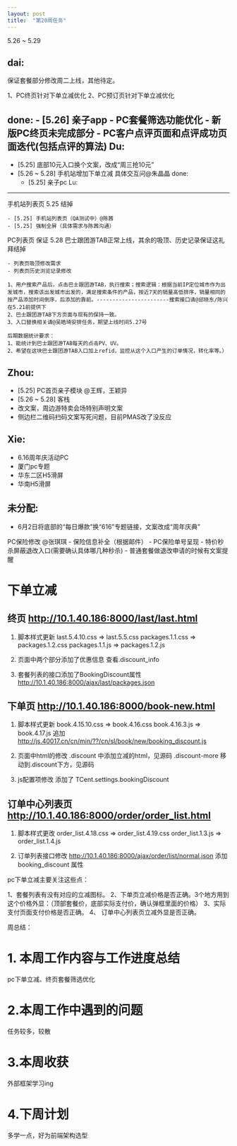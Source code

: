 ```yaml
---
layout: post
title:  "第20周任务"
---
```


5.26 ~ 5.29

dai:
----
  保证套餐部分修改周二上线，其他待定。

  1、PC终页针对下单立减优化
  2、PC预订页针对下单立减优化

  done:
    - [5.26] 亲子app
    - PC套餐筛选功能优化
    - 新版PC终页未完成部分
    - PC客户点评页面和点评成功页面迭代(包括点评的算法)
Du:
---
  - [5.25] 底部10元入口换个文案，改成“周三抢10元”
  - [5.26 ~ 5.28] 手机站增加下单立减  具体交互问@朱晶晶
  done:
    - [5.25] 亲子pc
Lu:
---

  手机站列表页 5.25 结掉

    - [5.25] 手机站列表页（QA测试中）@陈茜
    - [5.25] 强制全屏（具体需求与陈茜沟通）

  PC列表页 保证 5.28 巴士跟团游TAB正常上线，其余的吸顶、历史记录保证这礼拜结掉

    - 列表页吸顶修改需求
    - 列表页历史浏览记录修改

    1、用户搜索产品后，点击巴士跟团游TAB，执行搜索；搜索逻辑：根据当前IP定位城市作为出发城市，搜索该出发城市出发的，满足搜索条件的产品，按近7天的销量高低排序，销量相同的按产品添加时间倒序，后添加的靠前。-----------------------搜索接口请@邱晓东/陈兴 在5.21前提供下
    2、巴士跟团游TAB下方页面与现有的保持一致。
    3、入口替换相关请@吴皓琦安排任务，期望上线时间5.27号

    后期数据统计要求：
    1、能统计到巴士跟团游TAB每天的点击PV、UV。
    2、希望在这块巴士跟团游TAB入口加上refid，监控从这个入口产生的订单情况，转化率等。）

Zhou:
-----
  - [5.25] PC首页亲子模块 @王辉，王颖异
  - [5.26 ~ 5.28] 客栈
  - 改文案，周边游特卖会场特别声明文案
  - 侧边栏二维码扫码文案写死问题，目前PMAS改了没反应

Xie:
----
  - 6.16周年庆活动PC
  - 厦门pc专题
  - 华东二区H5滑屏
  - 华南H5滑屏


未分配:
------
  - 6月2日将底部的“每日爆款”换“616”专题链接，文案改成“周年庆典”

  PC保险修改 @张琪琪
    - 保险信息补全（根据邮件）
    - PC保险单号呈现
    - 特价秒杀屏蔽退改入口(需要确认具体哪几种秒杀)
    - 普通套餐做退改申请的时候有文案提醒






# 下单立减

## 终页 http://10.1.40.186:8000/last/last.html

1. 脚本样式更新
  last.5.4.10.css => last.5.5.css
  packages.1.1.css => packages.1.2.css
  packages.1.1.js => packages.1.2.js

2. 页面中两个部分添加了优惠信息 查看.discount_info

3. 套餐列表的接口添加了BookingDiscount属性
  http://10.1.40.186:8000/ajax/last/packages.json


## 下单页 http://10.1.40.186:8000/book-new.html

1. 脚本样式更新
  book.4.15.10.css => book.4.16.css
  book.4.16.3.js => book.4.17.js
  追加 http://js.40017.cn/cn/min/??/cn/sl/book/new/booking_discount.js

2. 页面中html的修改
  .discount 中添加立减的html，见源码
  .discount-more 移动到.discount下方，见源码

3. js配置项修改
  添加了 TCent.settings.bookingDiscount


## 订单中心列表页 http://10.1.40.186:8000/order/order_list.html

1. 脚本样式更改
  order_list.4.18.css => order_list.4.19.css
  order_list.1.3.js => order_list.1.4.js

2. 订单列表接口修改 http://10.1.40.186:8000/ajax/order/list/normal.json
  添加 booking_discount 属性


pc下单立减主要关注这些点：

1、套餐列表有没有对应的立减图标。
2、下单页立减价格是否正确。3个地方用到这个价格外显：（顶部套餐价，底部实际支付价，确认弹框里面的价格）
3、实际支付页面支付价格是否正确。
4、 订单中心列表页立减外显是否正确。



周总结：

# 1. 本周工作内容与工作进度总结

pc下单立减、终页套餐筛选优化

# 2.本周工作中遇到的问题

任务较多，较散

# 3.本周收获

外部框架学习ing

# 4.下周计划

多学一点，好为前端架构选型
